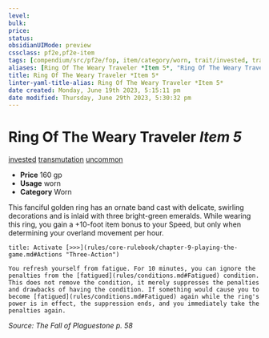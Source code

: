 ```yaml
---
level:
bulk:
price:
status:
obsidianUIMode: preview
cssclass: pf2e,pf2e-item
tags: [compendium/src/pf2e/fop, item/category/worn, trait/invested, trait/transmutation, trait/uncommon]
aliases: [Ring Of The Weary Traveler *Item 5*, "Ring Of The Weary Traveler"]
title: Ring Of The Weary Traveler *Item 5*
linter-yaml-title-alias: Ring Of The Weary Traveler *Item 5*
date created: Monday, June 19th 2023, 5:15:11 pm
date modified: Thursday, June 29th 2023, 5:30:32 pm
---
```


# Ring Of The Weary Traveler *Item 5*

[invested](rules/traits/invested.md) [transmutation](rules/traits/transmutation.md) [uncommon](rules/traits/uncommon.md)  

- **Price** 160 gp
- **Usage** worn
- **Category** Worn

This fanciful golden ring has an ornate band cast with delicate, swirling decorations and is inlaid with three bright-green emeralds. While wearing this ring, you gain a +10-foot item bonus to your Speed, but only when determining your overland movement per hour.

```ad-embed-ability
title: Activate [>>>](rules/core-rulebook/chapter-9-playing-the-game.md#Actions "Three-Action")

You refresh yourself from fatigue. For 10 minutes, you can ignore the penalties from the [fatigued](rules/conditions.md#Fatigued) condition. This does not remove the condition, it merely suppresses the penalties and drawbacks of having the condition. If something would cause you to become [fatigued](rules/conditions.md#Fatigued) again while the ring's power is in effect, the suppression ends, and you immediately take the penalties again.
```

*Source: The Fall of Plaguestone p. 58*
